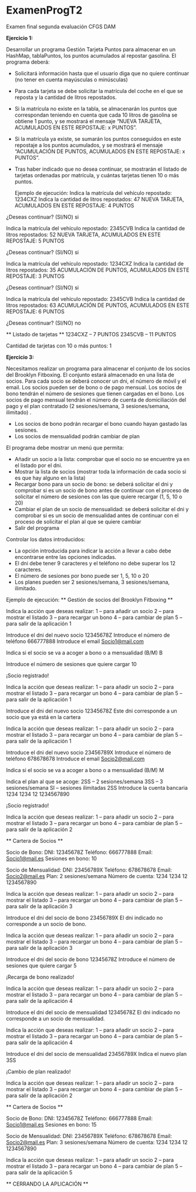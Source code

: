 # ExamenProgT2
Examen final segunda evaluación CFGS DAM



**Ejercicio 1:**

Desarrollar un programa Gestión Tarjeta Puntos para almacenar en un HashMap, tablaPuntos, los puntos acumulados al repostar gasolina.
El programa deberá:
-	Solicitará información hasta que el usuario diga que no quiere continuar (no tener en cuenta mayúsculas o minúsculas)
-	Para cada tarjeta se debe solicitar la matrícula del coche en el que se reposta y la cantidad de litros repostados.
-	Si la matrícula no existe en la tabla, se almacenarán los puntos que correspondan teniendo en cuenta que
    cada 10 litros de gasolina se obtiene 1 punto,
    y se mostrará el mensaje “NUEVA TARJETA, ACUMULADOS EN ESTE REPOSTAJE:  x  PUNTOS”.
-	Si la matrícula ya existe, se sumarán los puntos conseguidos en este repostaje a los puntos acumulados,
    y se mostrará el mensaje “ACUMULACIÓN DE PUNTOS, ACUMULADOS EN ESTE REPOSTAJE:  x  PUNTOS”.
-	Tras haber indicado que no desea continuar, se mostrarán el listado de tarjetas ordenadas por matrícula,
    y cuántas tarjetas tienen 10 o más puntos.
    
    Ejemplo de ejecución:
Indica la matrícula del vehículo repostado:
1234CXZ
Indica la cantidad de litros repostados:
47
NUEVA TARJETA, ACUMULADOS EN ESTE REPOSTAJE: 4 PUNTOS

¿Deseas continuar? (SI/NO)
si

Indica la matrícula del vehículo repostado:
2345CVB
Indica la cantidad de litros repostados:
52
NUEVA TARJETA, ACUMULADOS EN ESTE REPOSTAJE: 5 PUNTOS

¿Deseas continuar? (SI/NO)
si

Indica la matrícula del vehículo repostado:
1234CXZ
Indica la cantidad de litros repostados:
35
ACUMULACIÓN DE PUNTOS, ACUMULADOS EN ESTE REPOSTAJE: 3 PUNTOS

¿Deseas continuar? (SI/NO)
si

Indica la matrícula del vehículo repostado:
2345CVB
Indica la cantidad de litros repostados:
63
ACUMULACIÓN DE PUNTOS, ACUMULADOS EN ESTE REPOSTAJE: 6 PUNTOS

¿Deseas continuar? (SI/NO)
no

** Listado de tarjetas **
1234CXZ – 7 PUNTOS
2345CVB – 11 PUNTOS

Cantidad de tarjetas con 10 o más puntos: 1




**Ejercicio 3:**

Necesitamos realizar un programa para almacenar el conjunto de los socios del Brooklyn Fitboxing. El conjunto estará almacenado en una lista de socios. 
Para cada socio se deberá conocer un dni, el número de móvil y el email. 
Los socios pueden ser de bono o de pago mensual. 
Los socios de bono tendrán el número de sesiones que tienen cargadas en el bono.
Los socios de pago mensual tendrán el número de cuenta de domiciliación del pago y el plan contratado (2 sesiones/semana, 3 sesiones/semana, ilimitado) .
-	Los socios de bono podrán recargar el bono cuando hayan gastado las sesiones.
-	Los socios de mensualidad podrán cambiar de plan

 

El programa debe mostrar un menú que permita:
-	Añadir un socio a la lista: comprobar que el socio no se encuentre ya en el listado por el dni.
-	Mostrar la lista de socios (mostrar toda la información de cada socio si es que hay alguno en la lista)
-	Recargar bono para un socio de bono: se deberá solicitar el dni y comprobar si es un socio de bono antes de continuar con el proceso de solicitar el número de sesiones con las que quiere recargar (1, 5, 10 o 20)
-	Cambiar el plan de un socio de mensualidad: se deberá solicitar el dni y comprobar si es un socio de mensualidad antes de continuar con el proceso de solicitar el plan al que se quiere cambiar
-	Salir del programa

Controlar los datos introducidos:
-	La opción introducida para indicar la acción a llevar a cabo debe encontrarse entre las opciones indicadas.
-	El dni debe tener 9 caracteres y el teléfono no debe superar los 12 caracteres.
-	El número de sesiones por bono puede ser 1, 5, 10 o 20
-	Los planes pueden ser 2 sesiones/semana, 3 sesiones/semana, ilimitado.
 
Ejemplo de ejecución: 
** Gestión de socios del Brooklyn Fitboxing **

Indica la acción que deseas realizar:
1 – para añadir un socio
2 – para mostrar el listado
3 – para recargar un bono
4 – para cambiar de plan
5 – para salir de la aplicación
1

Introduce el dni del nuevo socio
12345678Z
Introduce el número de teléfono
666777888
Introduce el email
Socio1@mail.com

Indica si el socio se va a acoger a bono o a mensualidad (B/M)
B

Introduce el número de sesiones que quiere cargar 
10

¡Socio registrado!

Indica la acción que deseas realizar:
1 – para añadir un socio
2 – para mostrar el listado
3 – para recargar un bono
4 – para cambiar de plan
5 – para salir de la aplicación
1

Introduce el dni del nuevo socio
12345678Z
Este dni corresponde a un socio que ya está en la cartera

Indica la acción que deseas realizar:
1 – para añadir un socio
2 – para mostrar el listado
3 – para recargar un bono
4 – para cambiar de plan
5 – para salir de la aplicación
1

Introduce el dni del nuevo socio
23456789X
Introduce el número de teléfono
678678678
Introduce el email
Socio2@mail.com

Indica si el socio se va a acoger a bono o a mensualidad (B/M)
M

Indica el plan al que se acoge:
2SS – 2 sesiones/semana
3SS – 3 sesiones/semana
SI – sesiones ilimitadas
2SS
Introduce la cuenta bancaria
1234 1234 12 1234567890

¡Socio registrado!

Indica la acción que deseas realizar:
1 – para añadir un socio
2 – para mostrar el listado
3 – para recargar un bono
4 – para cambiar de plan
5 – para salir de la aplicación
2

** Cartera de Socios **

Socio de Bono: 
DNI: 12345678Z
Teléfono: 666777888
Email: Socio1@mail.es
Sesiones en bono: 10

Socio de Mensualidad: 
DNI: 23456789X
Teléfono: 678678678
Email: Socio2@mail.es
Plan: 2 sesiones/semana
Número de cuenta: 1234 1234 12 1234567890

Indica la acción que deseas realizar:
1 – para añadir un socio
2 – para mostrar el listado
3 – para recargar un bono
4 – para cambiar de plan
5 – para salir de la aplicación
3

Introduce el dni del socio de bono
23456789X
El dni indicado no corresponde a un socio de bono.

Indica la acción que deseas realizar:
1 – para añadir un socio
2 – para mostrar el listado
3 – para recargar un bono
4 – para cambiar de plan
5 – para salir de la aplicación
3

Introduce el dni del socio de bono
12345678Z
Introduce el número de sesiones que quiere cargar 
5

¡Recarga de bono realizado!

Indica la acción que deseas realizar:
1 – para añadir un socio
2 – para mostrar el listado
3 – para recargar un bono
4 – para cambiar de plan
5 – para salir de la aplicación
4

Introduce el dni del socio de mensualidad
12345678Z
El dni indicado no corresponde a un socio de mensualidad.

Indica la acción que deseas realizar:
1 – para añadir un socio
2 – para mostrar el listado
3 – para recargar un bono
4 – para cambiar de plan
5 – para salir de la aplicación
4

Introduce el dni del socio de mensualidad
23456789X
Indica el nuevo plan
3SS

¡Cambio de plan realizado!

Indica la acción que deseas realizar:
1 – para añadir un socio
2 – para mostrar el listado
3 – para recargar un bono
4 – para cambiar de plan
5 – para salir de la aplicación
2

** Cartera de Socios **

Socio de Bono: 
DNI: 12345678Z
Teléfono: 666777888
Email: Socio1@mail.es
Sesiones en bono: 15

Socio de Mensualidad: 
DNI: 23456789X
Teléfono: 678678678
Email: Socio2@mail.es
Plan: 3 sesiones/semana
Número de cuenta: 1234 1234 12 1234567890

Indica la acción que deseas realizar:
1 – para añadir un socio
2 – para mostrar el listado
3 – para recargar un bono
4 – para cambiar de plan
5 – para salir de la aplicación
5

** CERRANDO LA APLICACIÓN **



